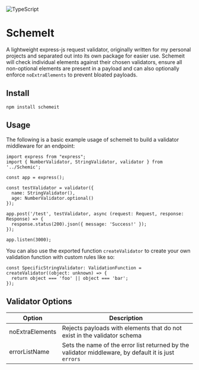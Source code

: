 ![TypeScript](https://img.shields.io/badge/typescript-%23007ACC.svg?style=for-the-badge&logo=typescript&logoColor=white)

# SchemeIt

A lightweight express-js request validator, originally written for my personal projects and separated out into its own package for easier use.
Schemeit will check individual elements against their chosen validators, ensure all non-optional elements are present in a payload and can also optionally enforce `noExtraElements` to prevent bloated payloads.

## Install

```
npm install schemeit
```

## Usage

The following is a basic example usage of schemeit to build a validator middleware for an endpoint:

```
import express from "express";
import { NumberValidator, StringValidator, validator } from '../Schemic';

const app = express();

const testValidator = validator({
  name: StringValidator(),
  age: NumberValidator.optional()
});

app.post('/test', testValidator, async (request: Request, response: Response) => {
  response.status(200).json({ message: 'Success!' });
});

app.listen(3000);

```

You can also use the exported function `createValidator` to create your own validation function with custom rules like so:

```
const SpecificStringValidator: ValidationFunction = createValidator((object: unknown) => {
  return object === 'foo' || object === 'bar';
});
```

## Validator Options

| Option          | Description                                                                                          |
| --------------- | ---------------------------------------------------------------------------------------------------- |
| noExtraElements | Rejects payloads with elements that do not exist in the validator schema                             |
| errorListName   | Sets the name of the error list returned by the validator middleware, by default it is just `errors` |
